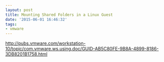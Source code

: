 ```yaml
---
layout: post
title: Mounting Shared Folders in a Linux Guest
date: '2015-06-01 16:46:32'
tags:
- vmware
---
```


http://pubs.vmware.com/workstation-10/topic/com.vmware.ws.using.doc/GUID-AB5C80FE-9B8A-4899-8186-3DB8201B1758.html